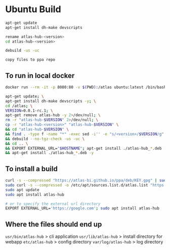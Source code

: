 
# Ubuntu Build


```sh
apt-get update
apt-get install dh-make devscripts

rename atlas-hub-<version>
cd atlas-hub-<version>

debuild -us -uc

copy files to ppa repo
```

## To run in local docker
```sh
docker run --rm -it -p 8080:80 -v $(PWD):/atlas ubuntu:latest /bin/bash

apt-get update; \
apt-get install dh-make devscripts -y; \
cd /atlas; \
VERSION=0.0.1-rc.1; \
apt-get remove atlas-hub -y 2>/dev/null; \
rm -r "atlas-hub-$VERSION" 2>/dev/null; \
cp -r "atlas-hub-<version>" "atlas-hub-$VERSION" \
&& cd "atlas-hub-$VERSION" \
&& find . -type f -name "*" -exec sed -i'' -e "s/<version>/$VERSION/g" {} + \
&& debuild --no-tgz-check -us -uc \
&& cd .. \
&& EXPORT EXTERNAL_URL="$HOSTNAME"; apt-get install ./atlas-hub_*.deb -y
&& apt-get install ./atlas-hub_*.deb -y
```

## To install a build

```sh
curl -s --compressed "https://atlas-bi.github.io/ppa/deb/KEY.gpg" | sudo apt-key add -
sudo curl -s --compressed -o /etc/apt/sources.list.d/atlas.list "https://atlas-bi.github.io/ppa/deb/atlas.list"
sudo apt update
sudo apt install atlas-hub

# or to specify the external url directory
EXPORT EXTERNAL_URL='https://google.com'; sudo apt install atlas-hub

```

## Where the files should end up

`usr/bin/atlas-hub` > cli application
`usr/lib/atlas-hub`  > install directory for webapp
`etc/atlas-hub` > config directory
`var/log/atlas-hub` > log directory
